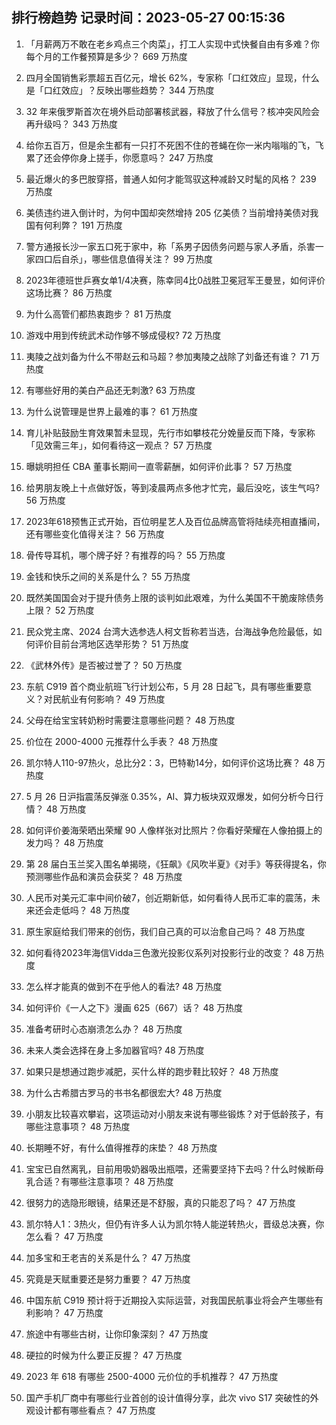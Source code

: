 
## 排行榜趋势 记录时间：2023-05-27 00:15:36
  
  1. 「月薪两万不敢在老乡鸡点三个肉菜」，打工人实现中式快餐自由有多难？你每个月的工作餐预算是多少？ 669 万热度
    
  2. 四月全国销售彩票超五百亿元，增长 62%，专家称「口红效应」显现，什么是「口红效应」？反映出哪些趋势？ 344 万热度
    
  3. 32 年来俄罗斯首次在境外启动部署核武器，释放了什么信号？核冲突风险会再升级吗？ 343 万热度
    
  4. 给你五百万，但是余生都有一只打不死困不住的苍蝇在你一米内嗡嗡的飞，飞累了还会停你身上搓手，你愿意吗？ 247 万热度
    
  5. 最近爆火的多巴胺穿搭，普通人如何才能驾驭这种减龄又时髦的风格？ 239 万热度
    
  6. 美债违约进入倒计时，为何中国却突然增持 205 亿美债？当前增持美债对我国有何利弊？ 191 万热度
    
  7. 警方通报长沙一家五口死于家中，称「系男子因债务问题与家人矛盾，杀害一家四口后自杀」，哪些信息值得关注？ 99 万热度
    
  8. 2023年德班世乒赛女单1/4决赛，陈幸同4比0战胜卫冕冠军王曼昱，如何评价这场比赛？ 86 万热度
    
  9. 为什么高管们都热衷跑步？ 81 万热度
    
  10. 游戏中用到传统武术动作够不够成侵权? 72 万热度
    
  11. 夷陵之战刘备为什么不带赵云和马超？参加夷陵之战除了刘备还有谁？ 71 万热度
    
  12. 有哪些好用的美白产品还无刺激? 63 万热度
    
  13. 为什么说管理是世界上最难的事？ 61 万热度
    
  14. 育儿补贴鼓励生育效果暂未显现，先行市如攀枝花分娩量反而下降，专家称「见效需三年」，如何看待这一观点？ 57 万热度
    
  15. 曝姚明担任 CBA 董事长期间一直零薪酬，如何评价此事？ 57 万热度
    
  16. 给男朋友晚上十点做好饭，等到凌晨两点多他才忙完，最后没吃，该生气吗? 56 万热度
    
  17. 2023年618预售正式开始，百位明星艺人及百位品牌高管将陆续亮相直播间，还有哪些变化值得关注？ 56 万热度
    
  18. 骨传导耳机，哪个牌子好？有推荐的吗？ 55 万热度
    
  19. 金钱和快乐之间的关系是什么？ 55 万热度
    
  20. 既然美国国会对于提升债务上限的谈判如此艰难，为什么美国不干脆废除债务上限？ 52 万热度
    
  21. 民众党主席、2024 台湾大选参选人柯文哲称若当选，台海战争危险最低，如何评价目前台湾地区选举形势？ 51 万热度
    
  22. 《武林外传》是否被过誉了？ 50 万热度
    
  23. 东航 C919 首个商业航班飞行计划公布，5 月 28 日起飞，具有哪些重要意义？对民航业有何影响？ 49 万热度
    
  24. 父母在给宝宝转奶粉时需要注意哪些问题？ 48 万热度
    
  25. 价位在 2000-4000 元推荐什么手表？ 48 万热度
    
  26. 凯尔特人110-97热火，总比分2：3，巴特勒14分，如何评价这场比赛？ 48 万热度
    
  27. 5 月 26 日沪指震荡反弹涨 0.35%，AI、算力板块双双爆发，如何分析今日行情？ 48 万热度
    
  28. 如何评价姜海荣晒出荣耀 90 人像样张对比照片？你看好荣耀在人像拍摄上的发力吗？ 48 万热度
    
  29. 第 28 届白玉兰奖入围名单揭晓，《狂飙》《风吹半夏》《对手》等获得提名，你预测哪些作品和演员会获奖？ 48 万热度
    
  30. 人民币对美元汇率中间价破7，创近期新低，如何看待人民币汇率的震荡，未来还会走低吗？ 48 万热度
    
  31. 原生家庭给我们带来的创伤，我们自己真的可以治愈自己吗？ 48 万热度
    
  32. 如何看待2023年海信Vidda三色激光投影仪系列对投影行业的改变？ 48 万热度
    
  33. 怎么样才能真的做到不在乎他人的看法? 48 万热度
    
  34. 如何评价《一人之下》漫画 625（667）话？ 48 万热度
    
  35. 准备考研时心态崩溃怎么办？ 48 万热度
    
  36. 未来人类会选择在身上多加器官吗? 48 万热度
    
  37. 如果只是想通过跑步减肥，买什么样的跑步鞋比较好？ 48 万热度
    
  38. 为什么古希腊古罗马的书书名都很宏大? 48 万热度
    
  39. 小朋友比较喜欢攀岩，这项运动对小朋友来说有哪些锻炼？对于低龄孩子，有哪些注意事项？ 48 万热度
    
  40. 长期睡不好，有什么值得推荐的床垫？ 48 万热度
    
  41. 宝宝已自然离乳，目前用吸奶器吸出瓶喂，还需要坚持下去吗？什么时候断母乳合适？有哪些注意事项？ 48 万热度
    
  42. 很努力的选隐形眼镜，结果还是不舒服，真的只能忍了吗？ 47 万热度
    
  43. 凯尔特人1：3热火，但仍有许多人认为凯尔特人能逆转热火，晋级总决赛，你怎么看？ 47 万热度
    
  44. 加多宝和王老吉的关系是什么？ 47 万热度
    
  45. 究竟是天赋重要还是努力重要？ 47 万热度
    
  46. 中国东航 C919 预计将于近期投入实际运营，对我国民航事业将会产生哪些有利影响？ 47 万热度
    
  47. 旅途中有哪些古树，让你印象深刻？ 47 万热度
    
  48. 硬拉的时候为什么要正反握？ 47 万热度
    
  49. 2023 年 618 有哪些 2500-4000 元价位的手机推荐？ 47 万热度
    
  50. 国产手机厂商中有哪些行业首创的设计值得分享，此次 vivo S17 突破性的外观设计都有哪些看点？ 47 万热度
    